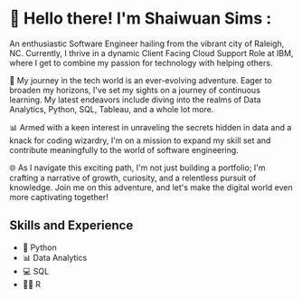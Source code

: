 # 👋 Hello there! I'm Shaiwuan Sims :
An enthusiastic Software Engineer hailing from the vibrant city of Raleigh, NC. Currently, I thrive in a dynamic Client Facing Cloud Support Role at IBM, where I get to combine my passion for technology with helping others.

🚀 My journey in the tech world is an ever-evolving adventure. Eager to broaden my horizons, I've set my sights on a journey of continuous learning. My latest endeavors include diving into the realms of Data Analytics, Python, SQL, Tableau, and a whole lot more.

📊 Armed with a keen interest in unraveling the secrets hidden in data and a knack for coding wizardry, I'm on a mission to expand my skill set and contribute meaningfully to the world of software engineering.

🌐 As I navigate this exciting path, I'm not just building a portfolio; I'm crafting a narrative of growth, curiosity, and a relentless pursuit of knowledge. Join me on this adventure, and let's make the digital world even more captivating together!

## Skills and Experience
* :snake: Python
* 📊 Data Analytics
* 💻 SQL
* 👨‍💻 R
